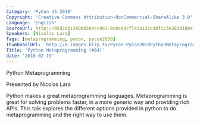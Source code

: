 ```yaml
---
Category: 'PyCon US 2010'
Copyright: 'Creative Commons Attribution-NonCommercial-ShareAlike 3.0'
Language: 'English'
SourceUrl: http://05d2db1380b6504cc981-8cbed8cf7e3a131cd8f1c3e383d10041.r93.cf2.rackcdn.com/pycon-us-2010/302_python-metaprogramming-64.m4v
Speakers: [Nicolas Lara]
Tags: [metaprogramming, pycon, pycon2010]
ThumbnailUrl: 'http://a.images.blip.tv/Pycon-PyCon2010PythonMetaprogramming64641.png'
Title: 'Python Metaprogramming (#64)'
date: '2010-02-19'
---
```

Python Metaprogramming

  
Presented by Nicolas Lara

  
Python makes a great metaprogramming languages. Metaprogramming is great for
solving problems faster, in a more generic way and providing rich APIs. This
talk explores the different options provided in python to do metaprogramming
and the right way to use them.
